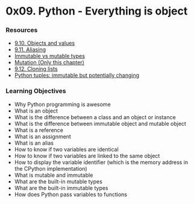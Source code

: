 # 0x09. Python - Everything is object

### Resources
* [9.10. Objects and values](https://alx-intranet.hbtn.io/rltoken/MrtBogRzYETxnSKG97E7Sg)
* [9.11. Aliasing](https://alx-intranet.hbtn.io/rltoken/Ro-7kVXtmWyAeOXEw7RhSg)
* [Immutable vs mutable types](https://alx-intranet.hbtn.io/rltoken/X1lEmkwQRWI3fP4W7bq_qw)
* [Mutation (Only this chapter)](https://alx-intranet.hbtn.io/rltoken/HpKOdgDg6GIoBoG0UPOgPA)
* [9.12. Cloning lists](https://alx-intranet.hbtn.io/rltoken/-Gi4PX4srBYFKpZ5Er6sqA)
* [Python tuples: immutable but potentially changing](https://alx-intranet.hbtn.io/rltoken/NZIom4L-tS0HjpY_uEVr9A)

### Learning Objectives 
  * Why Python programming is awesome
  * What is an object
  * What is the difference between a class and an object or instance
  * What is the difference between immutable object and mutable object
  * What is a reference
  * What is an assignment
  * What is an alias
  * How to know if two variables are identical
  * How to know if two variables are linked to the same object
  * How to display the variable identifier (which is the memory address in the CPython implementation)
  * What is mutable and immutable
  * What are the built-in mutable types
  * What are the built-in immutable types
  * How does Python pass variables to functions


